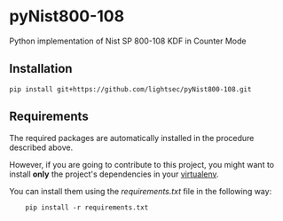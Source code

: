 pyNist800-108
=============

Python implementation of Nist SP 800-108 KDF in Counter Mode


Installation
------------

    pip install git+https://github.com/lightsec/pyNist800-108.git


Requirements
------------

The required packages are automatically installed in the procedure described above.

However, if you are going to contribute to this project, you might want to install __only__ the project's dependencies in your [virtualenv](http://virtualenv.readthedocs.org).

You can install them using the _requirements.txt_ file in the following way:

        pip install -r requirements.txt